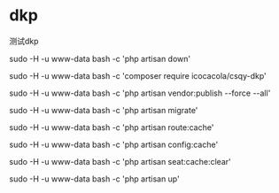 # dkp
测试dkp

sudo -H -u www-data bash -c 'php artisan down'

sudo -H -u www-data bash -c 'composer require icocacola/csqy-dkp'

sudo -H -u www-data bash -c 'php artisan vendor:publish --force --all'

sudo -H -u www-data bash -c 'php artisan migrate'

sudo -H -u www-data bash -c 'php artisan route:cache'

sudo -H -u www-data bash -c 'php artisan config:cache'

sudo -H -u www-data bash -c 'php artisan seat:cache:clear'

sudo -H -u www-data bash -c 'php artisan up'

